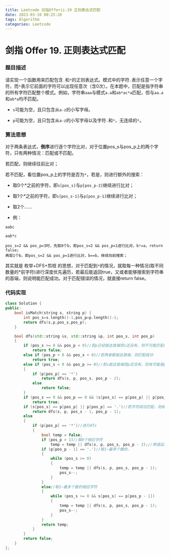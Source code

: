 ```yaml
---
title: Leetcode 剑指Offerii-19 正则表达式匹配
date: 2023-03-10 00:25:28
tags: Algorithm
categories: Leetcode
---
```


# 剑指 Offer 19. 正则表达式匹配

### 题目描述

请实现一个函数用来匹配包含`.`和`*`的正则表达式。模式中的字符`.`表示任意一个字符，而`*`表示它前面的字符可以出现任意次（含0次）。在本题中，匹配是指字符串的所有字符匹配整个模式。例如，字符串`aaa`与模式`a.a`和`ab*ac*a`匹配，但与`aa.a`和`ab*a`均不匹配。

* `s`可能为空，且只包含从`a-z`的小写字母。

* `p`可能为空，且只包含从`a-z`的小写字母以及字符`.`和`*`，无连续的`*`。

### 算法思想

对于两条表达式，**倒序**进行逐个字符比对，对于位置pos_s与pos_p上的两个字符，只有两种情况：匹配或不匹配。

若匹配，则继续往前比对；

若不匹配，看位置pos_p上的字符是否为`*`，若是，则进行额外的搜索：

* 取0个*之前的字符，即`s[pos_s]`与`p[pos_p-2]`继续进行比对；

* 取1个*之前的字符，即`s[pos_s-1]`与`p[pos_p-1]`继续进行比对；
  
* 取2个......
  
* 例：
```
aabc

aab*c

pos_s=2 && pos_p=3时，先取0个b，即pos_s=2 && pos_p=1进行比对，b!=a，return false;
再取1个b，即pos_s=2 && pos_p=1进行比对，b==b，继续向前搜索；
```

其实就是 枚举+DFS+剪枝 的思想，对于匹配到`*`的情况，就取每一种情况(取不同数量的*前字符)进行深度优先遍历，若最后能返回true，又或者能够搜索到字符串的首端，则说明能匹配成功。对于匹配错误的情况，就直接return false。

### 代码实现

```c++
class Solution {
public:
    bool isMatch(string s, string p) {
        int pos_s=s.length()-1,pos_p=p.length()-1;
        return dfs(s,p,pos_s,pos_p);
    }

    bool dfs(std::string &s, std::string &p, int pos_s, int pos_p)
    {
        if (pos_s >= 0 && pos_p < 0)//若p已经抵达首端而s还没有，则不可能匹配成功
            return false;
        else if (pos_p < 0 && pos_s < 0)//若两者都抵达首端，则匹配成功
            return true;
        else if (pos_s < 0 && pos_p >= 0)//若s抵达首端而p还没有，则有可能是p仅剩有带*的字符没遍历完
        {
            if (p[pos_p] == '*')
                return dfs(s, p, pos_s, pos_p - 2);
            else
                return false;
        }
        if (pos_s == 0 && pos_p == 0 && (s[pos_s] == p[pos_p] || p[pos_p] == '.'))//若刚好在首端且该位置字符可以匹配，则匹配成功
            return true;
        if (s[pos_s] == p[pos_p] || p[pos_p] == '.')//若字符成功匹配，则继续向前比对
            return dfs(s, p, pos_s - 1, pos_p - 1);
        else
        {
            if (p[pos_p] == '*')//进行dfs
            {
                bool temp = false;
                if (pos_p > 1)//取0个相应字符
                    temp = temp || dfs(s, p, pos_s, pos_p - 2);//用或运算符，保证只需要有一种情况能抵达首端匹配成功即可
                if (p[pos_p - 1] == '.')//取1~最多个数的.
                {
                    while (pos_s >= 0)
                    {
                        temp = temp || dfs(s, p, pos_s, pos_p - 1);
                        pos_s--;
                    }
                }
                else//取1~最多个数的相应字符
                {
                    while (pos_s >= 0 && s[pos_s] == p[pos_p - 1])
                    {
                        temp = temp || dfs(s, p, pos_s, pos_p - 1);
                        pos_s--;
                    }
                }
                return temp;
            }
        }
        return false;
    }
};
```